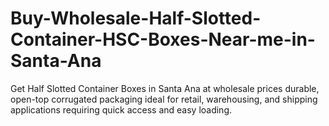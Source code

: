 # Buy-Wholesale-Half-Slotted-Container-HSC-Boxes-Near-me-in-Santa-Ana
Get Half Slotted Container Boxes in Santa Ana at wholesale prices durable, open-top corrugated packaging ideal for retail, warehousing, and shipping applications requiring quick access and easy loading.
